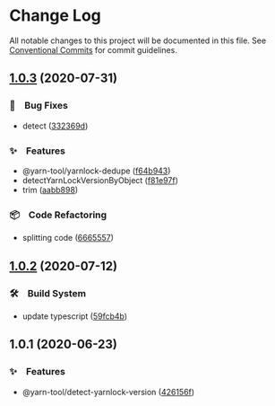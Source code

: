 # Change Log

All notable changes to this project will be documented in this file.
See [Conventional Commits](https://conventionalcommits.org) for commit guidelines.

## [1.0.3](https://github.com/bluelovers/ws-yarn-workspaces/compare/@yarn-tool/detect-yarnlock-version@1.0.2...@yarn-tool/detect-yarnlock-version@1.0.3) (2020-07-31)


### 🐛　Bug Fixes

* detect ([332369d](https://github.com/bluelovers/ws-yarn-workspaces/commit/332369d5792033dd2eb6939bc37358cfcf26f2de))


### ✨　Features

* @yarn-tool/yarnlock-dedupe ([f64b943](https://github.com/bluelovers/ws-yarn-workspaces/commit/f64b943433352564f7e0b038fa29101bf3bb5fa3))
* detectYarnLockVersionByObject ([f81e97f](https://github.com/bluelovers/ws-yarn-workspaces/commit/f81e97fabdb5c819d2c7fb04e6fd681ca72820b1))
* trim ([aabb898](https://github.com/bluelovers/ws-yarn-workspaces/commit/aabb8988f82006e2b011713bc954b5a94e54094c))


### 📦　Code Refactoring

* splitting code ([6665557](https://github.com/bluelovers/ws-yarn-workspaces/commit/6665557313d6abee225934773995d771a2b249e5))





## [1.0.2](https://github.com/bluelovers/ws-yarn-workspaces/compare/@yarn-tool/detect-yarnlock-version@1.0.1...@yarn-tool/detect-yarnlock-version@1.0.2) (2020-07-12)


### 🛠　Build System

* update typescript ([59fcb4b](https://github.com/bluelovers/ws-yarn-workspaces/commit/59fcb4b76df45c08f990ef8adeb66558ed4e4237))





## 1.0.1 (2020-06-23)


### ✨　Features

* @yarn-tool/detect-yarnlock-version ([426156f](https://github.com/bluelovers/ws-yarn-workspaces/commit/426156f400ced58f9282b67c337139c343eb7a08))
